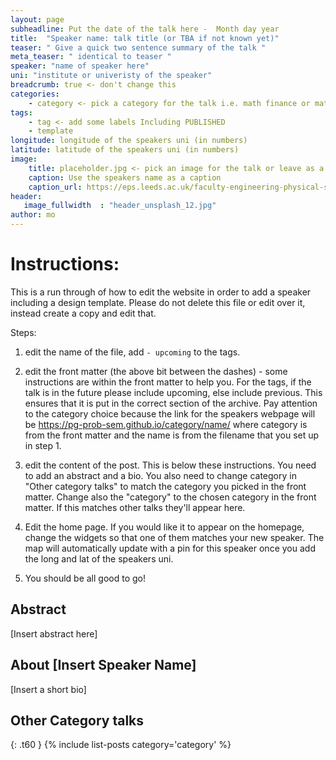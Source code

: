```yaml
---
layout: page
subheadline: Put the date of the talk here -  Month day year
title:  "Speaker name: talk title (or TBA if not known yet)"
teaser: " Give a quick two sentence summary of the talk "
meta_teaser: " identical to teaser "
speaker: "name of speaker here"
uni: "institute or univeristy of the speaker"
breadcrumb: true <- don't change this
categories:
    - category <- pick a category for the talk i.e. math finance or math bio ...
tags:
    - tag <- add some labels Including PUBLISHED
    - template
longitude: longitude of the speakers uni (in numbers)
latitude: latitude of the speakers uni (in numbers)
image:
    title: placeholder.jpg <- pick an image for the talk or leave as a placeholder until you have one. This image needs to be saved in the images folder
    caption: Use the speakers name as a caption
    caption_url: https://eps.leeds.ac.uk/faculty-engineering-physical-sciences/pgr/8775/luis-mario-chaparro-jaquez
header:
   image_fullwidth  : "header_unsplash_12.jpg"
author: mo
---
```


# Instructions:

This is a run through of how to edit the website in order to add a speaker including a design template. Please do not delete this file or edit over it, instead create a copy and edit that.

Steps:

 1. edit the name of the file, add `- upcoming` to the tags.
    
 2. edit the front matter (the above bit between the dashes) - some instructions are within the front matter to help you. For the tags, if the talk is in the future please include upcoming, else include previous. This ensures that it is put in the correct section of the archive. Pay attention to the category choice because the link for the speakers webpage will be https://pg-prob-sem.github.io/category/name/ where category is from the front matter and the name is from the filename that you set up in step 1.
    
 3. edit the content of the post. This is below these instructions. You need to add an abstract and a bio. You also need to change category in "Other category talks" to match the category you picked in the front matter. Change also the "category" to the chosen category in the front matter. If this matches other talks they'll appear here.

 4. Edit the home page. If you would like it to appear on the homepage, change the widgets so that one of them matches your new speaker. The map will automatically update with a pin for this speaker once you add the long and lat of the speakers uni.

 5. You should be all good to go!



## Abstract
[Insert abstract here]

## About [Insert Speaker Name]
[Insert a short bio]

## Other Category talks
{: .t60 }
{% include list-posts category='category' %}
